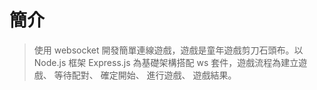 # 簡介
> 使用 websocket 開發簡單連線遊戲，遊戲是童年遊戲剪刀石頭布。以 Node.js 框架 Express.js 為基礎架構搭配 ws 套件，遊戲流程為建立遊戲、 等待配對、 確定開始、 進行遊戲、 遊戲結果。